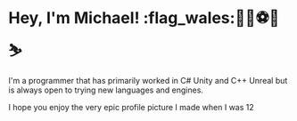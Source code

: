 # Hey, I'm Michael! :flag_wales::weight_lifting_man::soccer::fishing_pole_and_fish::skier:

I'm a programmer that has primarily worked in C# Unity and C++ Unreal but is always open to trying new languages and engines.

I hope you enjoy the very epic profile picture I made when I was 12
